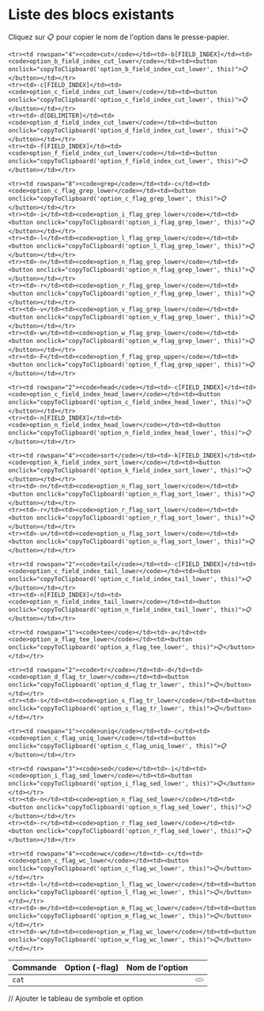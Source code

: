 # Liste des blocs existants

Cliquez sur 📋 pour copier le nom de l'option dans le presse-papier.

<table>
  <thead>
    <tr>
      <th>Commande</th>
      <th>Option (-flag)</th>
      <th>Nom de l'option</th>
      <th></th>
    </tr>
  </thead>
  <tbody>
  <tr><td rowspan="1"><code>cat</code></td><td></td><td></td><td><button ></button></td></tr>

    <tr><td rowspan="4"><code>cut</code></td><td>-b[FIELD_INDEX]</td><td><code>option_b_field_index_cut_lower</code></td><td><button onclick="copyToClipboard('option_b_field_index_cut_lower', this)">📋</button></td></tr>
    <tr><td>-c[FIELD_INDEX]</td><td><code>option_c_field_index_cut_lower</code></td><td><button onclick="copyToClipboard('option_c_field_index_cut_lower', this)">📋</button></td></tr>
    <tr><td>-d[DELIMITER]</td><td><code>option_d_field_index_cut_lower</code></td><td><button onclick="copyToClipboard('option_d_field_index_cut_lower', this)">📋</button></td></tr>
    <tr><td>-f[FIELD_INDEX]</td><td><code>option_f_field_index_cut_lower</code></td><td><button onclick="copyToClipboard('option_f_field_index_cut_lower', this)">📋</button></td></tr>

    <tr><td rowspan="8"><code>grep</code></td><td>-c</td><td><code>option_c_flag_grep_lower</code></td><td><button onclick="copyToClipboard('option_c_flag_grep_lower', this)">📋</button></td></tr>
    <tr><td>-i</td><td><code>option_i_flag_grep_lower</code></td><td><button onclick="copyToClipboard('option_i_flag_grep_lower', this)">📋</button></td></tr>
    <tr><td>-l</td><td><code>option_l_flag_grep_lower</code></td><td><button onclick="copyToClipboard('option_l_flag_grep_lower', this)">📋</button></td></tr>
    <tr><td>-n</td><td><code>option_n_flag_grep_lower</code></td><td><button onclick="copyToClipboard('option_n_flag_grep_lower', this)">📋</button></td></tr>
    <tr><td>-r</td><td><code>option_r_flag_grep_lower</code></td><td><button onclick="copyToClipboard('option_r_flag_grep_lower', this)">📋</button></td></tr>
    <tr><td>-v</td><td><code>option_v_flag_grep_lower</code></td><td><button onclick="copyToClipboard('option_v_flag_grep_lower', this)">📋</button></td></tr>
    <tr><td>-w</td><td><code>option_w_flag_grep_lower</code></td><td><button onclick="copyToClipboard('option_w_flag_grep_lower', this)">📋</button></td></tr>
    <tr><td>-F</td><td><code>option_f_flag_grep_upper</code></td><td><button onclick="copyToClipboard('option_f_flag_grep_upper', this)">📋</button></td></tr>

    <tr><td rowspan="2"><code>head</code></td><td>-c[FIELD_INDEX]</td><td><code>option_c_field_index_head_lower</code></td><td><button onclick="copyToClipboard('option_c_field_index_head_lower', this)">📋</button></td></tr>
    <tr><td>-n[FIELD_INDEX]</td><td><code>option_n_field_index_head_lower</code></td><td><button onclick="copyToClipboard('option_n_field_index_head_lower', this)">📋</button></td></tr>

    <tr><td rowspan="4"><code>sort</code></td><td>-k[FIELD_INDEX]</td><td><code>option_k_field_index_sort_lower</code></td><td><button onclick="copyToClipboard('option_k_field_index_sort_lower', this)">📋</button></td></tr>
    <tr><td>-n</td><td><code>option_n_flag_sort_lower</code></td><td><button onclick="copyToClipboard('option_n_flag_sort_lower', this)">📋</button></td></tr>
    <tr><td>-r</td><td><code>option_r_flag_sort_lower</code></td><td><button onclick="copyToClipboard('option_r_flag_sort_lower', this)">📋</button></td></tr>
    <tr><td>-u</td><td><code>option_u_flag_sort_lower</code></td><td><button onclick="copyToClipboard('option_u_flag_sort_lower', this)">📋</button></td></tr>

    <tr><td rowspan="2"><code>tail</code></td><td>-c[FIELD_INDEX]</td><td><code>option_c_field_index_tail_lower</code></td><td><button onclick="copyToClipboard('option_c_field_index_tail_lower', this)">📋</button></td></tr>
    <tr><td>-n[FIELD_INDEX]</td><td><code>option_n_field_index_tail_lower</code></td><td><button onclick="copyToClipboard('option_n_field_index_tail_lower', this)">📋</button></td></tr>

    <tr><td rowspan="1"><code>tee</code></td><td>-a</td><td><code>option_a_flag_tee_lower</code></td><td><button onclick="copyToClipboard('option_a_flag_tee_lower', this)">📋</button></td></tr>

    <tr><td rowspan="2"><code>tr</code></td><td>-d</td><td><code>option_d_flag_tr_lower</code></td><td><button onclick="copyToClipboard('option_d_flag_tr_lower', this)">📋</button></td></tr>
    <tr><td>-s</td><td><code>option_s_flag_tr_lower</code></td><td><button onclick="copyToClipboard('option_s_flag_tr_lower', this)">📋</button></td></tr>

    <tr><td rowspan="1"><code>uniq</code></td><td>-c</td><td><code>option_c_flag_uniq_lower</code></td><td><button onclick="copyToClipboard('option_c_flag_uniq_lower', this)">📋</button></td></tr>

    <tr><td rowspan="3"><code>sed</code></td><td>-i</td><td><code>option_i_flag_sed_lower</code></td><td><button onclick="copyToClipboard('option_i_flag_sed_lower', this)">📋</button></td></tr>
    <tr><td>-n</td><td><code>option_n_flag_sed_lower</code></td><td><button onclick="copyToClipboard('option_n_flag_sed_lower', this)">📋</button></td></tr>
    <tr><td>-r</td><td><code>option_r_flag_sed_lower</code></td><td><button onclick="copyToClipboard('option_r_flag_sed_lower', this)">📋</button></td></tr>

    <tr><td rowspan="4"><code>wc</code></td><td>-c</td><td><code>option_c_flag_wc_lower</code></td><td><button onclick="copyToClipboard('option_c_flag_wc_lower', this)">📋</button></td></tr>
    <tr><td>-l</td><td><code>option_l_flag_wc_lower</code></td><td><button onclick="copyToClipboard('option_l_flag_wc_lower', this)">📋</button></td></tr>
    <tr><td>-m</td><td><code>option_m_flag_wc_lower</code></td><td><button onclick="copyToClipboard('option_m_flag_wc_lower', this)">📋</button></td></tr>
    <tr><td>-w</td><td><code>option_w_flag_wc_lower</code></td><td><button onclick="copyToClipboard('option_w_flag_wc_lower', this)">📋</button></td></tr>

  </tbody>
</table>

<script>
  function copyToClipboard(text, button) {
    navigator.clipboard.writeText(text).then(() => {
      button.textContent = '✅'; 
      setTimeout(() => {// Réinitialiser l'emoji après 2 secondes
      }, 2000);
    });
  }
</script>

// Ajouter le tableau de symbole et option

